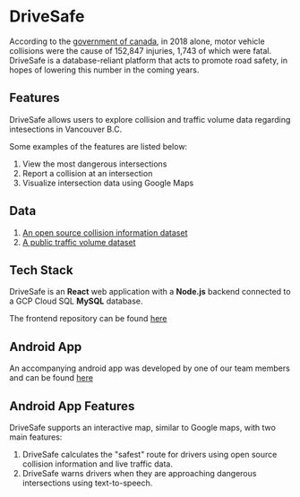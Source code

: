 # DriveSafe
According to the [government of canada](https://tc.canada.ca/en/road-transportation/motor-vehicle-safety/canadian-motor-vehicle-traffic-collision-statistics-2018), in 2018 alone, motor vehicle collisions were the cause of 152,847 injuries, 1,743 of which were fatal. DriveSafe is a database-reliant platform that acts to promote road safety, in hopes of lowering this number in the coming years. 

## Features
DriveSafe allows users to explore collision and traffic volume data regarding intesections in Vancouver B.C.

Some examples of the features are listed below:
1. View the most dangerous intersections
2. Report a collision at an intersection
3. Visualize intersection data using Google Maps

## Data
1. [An open source collision information dataset](https://public.tableau.com/profile/icbc#!/vizhome/LowerMainlandCrashes/LMDashboard)
2. [A public traffic volume dataset](https://opendata.vancouver.ca/explore/dataset/intersection-traffic-movement-counts/table/)

## Tech Stack
DriveSafe is an **React** web application with a **Node.js** backend connected to a GCP Cloud SQL **MySQL** database.

The frontend repository can be found [here](https://github.com/emilytao/DriveSafe-Frontend)

## Android App
An accompanying android app was developed by one of our team members and can be found [here](https://github.com/Scowluga/DriveSafe)

## Android App Features
DriveSafe supports an interactive map, similar to Google maps, with two main features: 
1. DriveSafe calculates the "safest" route for drivers using open source collision information and live traffic data. 
2. DriveSafe warns drivers when they are approaching dangerous intersections using text-to-speech.

